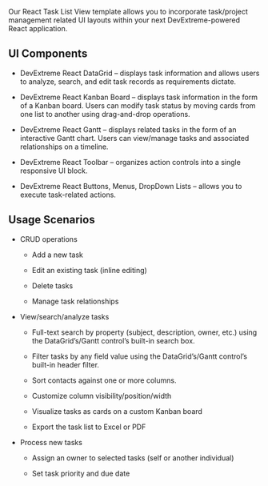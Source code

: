 Our React Task List View template allows you to incorporate task/project management related UI layouts within your next DevExtreme-powered React application.  
<!--split-->

## UI Components  

- DevExtreme React DataGrid – displays task information and allows users to analyze, search, and edit task records as requirements dictate. 

- DevExtreme React Kanban Board – displays task information in the form of a Kanban board. Users can modify task status by moving cards from one list to another using drag-and-drop operations. 

- DevExtreme React Gantt – displays related tasks in the form of an interactive Gantt chart. Users can view/manage tasks and associated relationships on a timeline. 

- DevExtreme React Toolbar – organizes action controls into a single responsive UI block. 

- DevExtreme React Buttons, Menus, DropDown Lists – allows you to execute task-related actions. 

## Usage Scenarios 

- CRUD operations 

    - Add a new task 

    - Edit an existing task (inline editing) 

    - Delete tasks 

    - Manage task relationships 

- View/search/analyze tasks 

    - Full-text search by property (subject, description, owner, etc.) using the DataGrid’s/Gantt control’s built-in search box. 

    - Filter tasks by any field value using the DataGrid’s/Gantt control’s built-in header filter. 

    - Sort contacts against one or more columns. 

    - Customize column visibility/position/width 

    - Visualize tasks as cards on a custom Kanban board 

    - Export the task list to Excel or PDF 

- Process new tasks 

    - Assign an owner to selected tasks (self or another individual) 

    - Set task priority and due date 